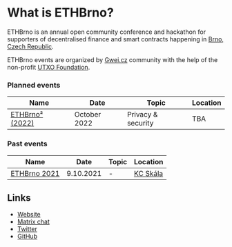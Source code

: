 # What is ETHBrno?

ETHBrno is an annual open community conference and hackathon for supporters of decentralised finance and smart contracts happening in [Brno, Czech Republic](why-brno.md).

ETHBrno events are organized by [Gwei.cz](https://gwei.cz) community with the help of the non-profit [UTXO Foundation](https://utxo.foundation).

### Planned events

| Name                            | Date         | Topic              | Location |
| ------------------------------- | ------------ | ------------------ | -------- |
| [ETHBrno² (2022)](events/2022/) | October 2022 | Privacy & security | TBA      |

### Past events

| Name                         | Date      | Topic | Location                              |
| ---------------------------- | --------- | ----- | ------------------------------------- |
| [ETHBrno 2021](events/2021/) | 9.10.2021 | -     | [KC Skála](events/2021/misto-konani/) |

## Links

* [Website](https://ethbrno.cz/)
* [Matrix chat](https://matrix.to/#/#ethbrno:matrix.org)
* [Twitter](https://twitter.com/ethbrno)
* [GitHub](https://github.com/gweicz/ethbrno)
